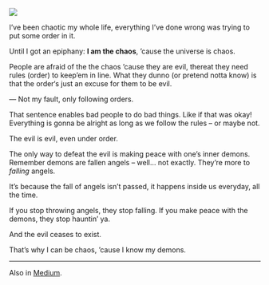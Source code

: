 ![](//cacilhas.info/img/iwa.png)

I’ve been chaotic my whole life, everything I’ve done wrong was trying to put some order in it.

Until I got an epiphany: **I am the chaos**, ’cause the universe is chaos.

People are afraid of the the chaos ’cause they are evil, thereat they need rules (order) to keep’em in line. What they dunno (or pretend notta know) is that the order‘s just an excuse for them to be evil.

— Not my fault, only following orders.

That sentence enables bad people to do bad things. Like if that was okay! Everything is gonna be alright as long as we follow the rules – or maybe not.

The evil is evil, even under order.

The only way to defeat the evil is making peace with one’s inner demons. Remember demons are fallen angels – well… not exactly. They’re more to _falling_ angels.

It’s because the fall of angels isn’t passed, it happens inside us everyday, all the time.

If you stop throwing angels, they stop falling. If you make peace with the demons, they stop hauntin’ ya.

And the evil ceases to exist.

That’s why I can be chaos, ’cause I know my demons.

* * *

Also in [Medium](https://cacilhas.medium.com/chaos-70f3b1ed6c77).